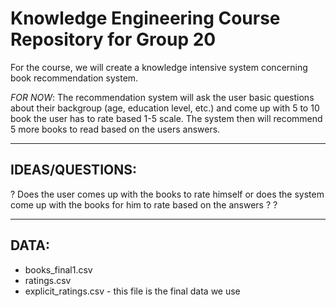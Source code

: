 # Knowledge Engineering Course Repository for Group 20

For the course, we will create a knowledge intensive system concerning book recommendation system. 

*FOR NOW*: The recommendation system will ask the user basic questions about their backgroup (age, education level, etc.) and come up with 5 to 10 book the user has to rate based 1-5 scale. The system then will recommend 5 more books to read based on the users answers.

---

## IDEAS/QUESTIONS:
? Does the user comes up with the books to rate himself or does the system come up with the books for him to rate based on the answers
?
?

---

## DATA: 
  - books_final1.csv 
  - ratings.csv
  - explicit_ratings.csv - this file is the final data we use
  
